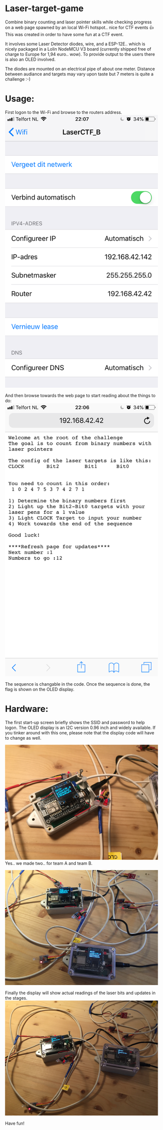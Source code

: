 # Laser-target-game
Combine binary counting and laser pointer skills while checking progress on a web page spawned by an local Wi-Fi hotspot.. nice for CTF events :+1:
This was created in order to have some fun at a CTF event. 

It involves some Laser Detector diodes, wire, and a ESP-12E.. which is nicely packaged in a Lolin NodeMCU V3 board (currently shipped free of charge to Europe for 1,94 euro.. wow). 
To provide output to the users there is also an OLED involved.

The diodes are mounted on an electrical pipe of about one meter. 
Distance between audiance and targets may vary upon taste but 7 meters is quite a challenge :-)


# Usage:
First logon to the Wi-Fi and browse to the routers address.
![logon](https://github.com/plando2act/Laser-target-game/blob/master/1.PNG)

And then browse towards the web page to start reading about the things to do:
![instructions](https://github.com/plando2act/Laser-target-game/blob/master/2.PNG)

The sequence is changable in the code. Once the sequence is done, the flag is shown on the OLED display.

# Hardware:
The first start-up screen briefly shows the SSID and password to help logon.
The OLED display is an I2C version 0.96 inch and widely available. If you tinker around with this one, please note that the display code will have to change as well.

![Close-up](https://github.com/plando2act/Laser-target-game/blob/master/3.JPG)
Yes.. we made two.. for team A and team B.

![instructions](https://github.com/plando2act/Laser-target-game/blob/master/4.JPG)

Finally the display will show actual readings of the laser bits and updates in the stages.
![instructions](https://github.com/plando2act/Laser-target-game/blob/master/5.JPG)

Have fun!
